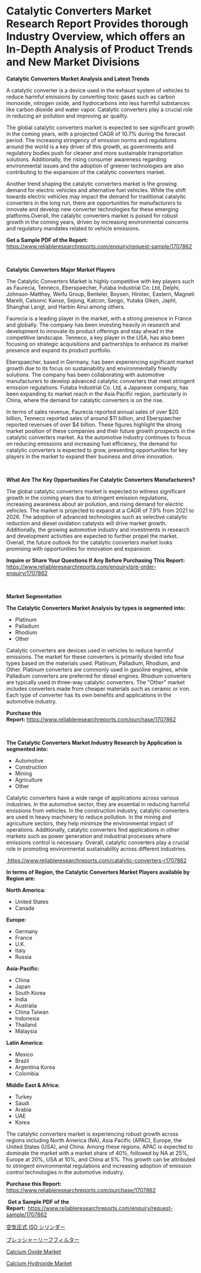 <p><h1>Catalytic Converters Market Research Report Provides thorough Industry Overview, which offers an In-Depth Analysis of Product Trends and New Market Divisions</h1></p><p><strong>Catalytic Converters Market Analysis and Latest Trends</strong></p>
<p><p>A catalytic converter is a device used in the exhaust system of vehicles to reduce harmful emissions by converting toxic gases such as carbon monoxide, nitrogen oxide, and hydrocarbons into less harmful substances like carbon dioxide and water vapor. Catalytic converters play a crucial role in reducing air pollution and improving air quality.</p><p>The global catalytic converters market is expected to see significant growth in the coming years, with a projected CAGR of 10.7% during the forecast period. The increasing stringency of emission norms and regulations around the world is a key driver of this growth, as governments and regulatory bodies push for cleaner and more sustainable transportation solutions. Additionally, the rising consumer awareness regarding environmental issues and the adoption of greener technologies are also contributing to the expansion of the catalytic converters market.</p><p>Another trend shaping the catalytic converters market is the growing demand for electric vehicles and alternative fuel vehicles. While the shift towards electric vehicles may impact the demand for traditional catalytic converters in the long run, there are opportunities for manufacturers to innovate and develop new converter technologies for these emerging platforms.Overall, the catalytic converters market is poised for robust growth in the coming years, driven by increasing environmental concerns and regulatory mandates related to vehicle emissions.</p></p>
<p><strong>Get a Sample PDF of the Report:&nbsp;</strong> <a href="https://www.reliableresearchreports.com/enquiry/request-sample/1707862">https://www.reliableresearchreports.com/enquiry/request-sample/1707862</a></p>
<p>&nbsp;</p>
<p><strong>Catalytic Converters Major Market Players</strong></p>
<p><p>The Catalytic Converters Market is highly competitive with key players such as Faurecia, Tenneco, Eberspaecher, Futaba Industrial Co. Ltd, Delphi, Johnson-Matthey, Weifu Group, Benteler, Boysen, Hirotec, Eastern, Magneti Marelli, Calsonic Kanse, Sejong, Katcon, Sango, Yutaka Giken, Japhl, Shanghai Langt, and Harbin Airui among others.</p><p>Faurecia is a leading player in the market, with a strong presence in France and globally. The company has been investing heavily in research and development to innovate its product offerings and stay ahead in the competitive landscape. Tenneco, a key player in the USA, has also been focusing on strategic acquisitions and partnerships to enhance its market presence and expand its product portfolio.</p><p>Eberspaecher, based in Germany, has been experiencing significant market growth due to its focus on sustainability and environmentally friendly solutions. The company has been collaborating with automotive manufacturers to develop advanced catalytic converters that meet stringent emission regulations. Futaba Industrial Co. Ltd, a Japanese company, has been expanding its market reach in the Asia Pacific region, particularly in China, where the demand for catalytic converters is on the rise.</p><p>In terms of sales revenue, Faurecia reported annual sales of over $20 billion, Tenneco reported sales of around $11 billion, and Eberspaecher reported revenues of over $4 billion. These figures highlight the strong market position of these companies and their future growth prospects in the catalytic converters market. As the automotive industry continues to focus on reducing emissions and increasing fuel efficiency, the demand for catalytic converters is expected to grow, presenting opportunities for key players in the market to expand their business and drive innovation.</p></p>
<p>&nbsp;</p>
<p><strong>What Are The Key Opportunities For Catalytic Converters Manufacturers?</strong></p>
<p><p>The global catalytic converters market is expected to witness significant growth in the coming years due to stringent emission regulations, increasing awareness about air pollution, and rising demand for electric vehicles. The market is projected to expand at a CAGR of 7.9% from 2021 to 2026. The adoption of advanced technologies such as selective catalytic reduction and diesel oxidation catalysts will drive market growth. Additionally, the growing automotive industry and investments in research and development activities are expected to further propel the market. Overall, the future outlook for the catalytic converters market looks promising with opportunities for innovation and expansion.</p></p>
<p><strong>Inquire or Share Your Questions If Any Before Purchasing This Report:</strong> <a href="https://www.reliableresearchreports.com/enquiry/pre-order-enquiry/1707862">https://www.reliableresearchreports.com/enquiry/pre-order-enquiry/1707862</a></p>
<p>&nbsp;</p>
<p><strong>Market Segmentation</strong></p>
<p><strong>The Catalytic Converters Market Analysis by types is segmented into:</strong></p>
<p><ul><li>Platinum</li><li>Palladium</li><li>Rhodium</li><li>Other</li></ul></p>
<p><p>Catalytic converters are devices used in vehicles to reduce harmful emissions. The market for these converters is primarily divided into four types based on the materials used: Platinum, Palladium, Rhodium, and Other. Platinum converters are commonly used in gasoline engines, while Palladium converters are preferred for diesel engines. Rhodium converters are typically used in three-way catalytic converters. The "Other" market includes converters made from cheaper materials such as ceramic or iron. Each type of converter has its own benefits and applications in the automotive industry.</p></p>
<p><strong>Purchase this Report:&nbsp;</strong><a href="https://www.reliableresearchreports.com/purchase/1707862">https://www.reliableresearchreports.com/purchase/1707862</a></p>
<p>&nbsp;</p>
<p><strong>The Catalytic Converters Market Industry Research by Application is segmented into:</strong></p>
<p><ul><li>Automotive</li><li>Construction</li><li>Mining</li><li>Agriculture</li><li>Other</li></ul></p>
<p><p>Catalytic converters have a wide range of applications across various industries. In the automotive sector, they are essential in reducing harmful emissions from vehicles. In the construction industry, catalytic converters are used in heavy machinery to reduce pollution. In the mining and agriculture sectors, they help minimize the environmental impact of operations. Additionally, catalytic converters find applications in other markets such as power generation and industrial processes where emissions control is necessary. Overall, catalytic converters play a crucial role in promoting environmental sustainability across different industries.</p></p>
<p><a href="https://www.reliableresearchreports.com/catalytic-converters-r1707862">&nbsp;https://www.reliableresearchreports.com/catalytic-converters-r1707862</a></p>
<p><strong>In terms of Region, the Catalytic Converters Market Players available by Region are:</strong></p>
<p>
    <p> <strong> North America: </strong>
        <ul>
            <li>United States</li>
            <li>Canada</li>
        </ul>
        </p> 
    <p> <strong> Europe: </strong>
        <ul>
            <li>Germany</li>
            <li>France</li>
            <li>U.K.</li>
            <li>Italy</li>
            <li>Russia</li>
        </ul>
        </p> 
    <p> <strong> Asia-Pacific: </strong>
        <ul>
            <li>China</li>
            <li>Japan</li>
            <li>South Korea</li>
            <li>India</li>
            <li>Australia</li>
            <li>China Taiwan</li>
            <li>Indonesia</li>
            <li>Thailand</li>
            <li>Malaysia</li>
        </ul>
        </p> 
    <p> <strong> Latin America: </strong>
        <ul>
            <li>Mexico</li>
            <li>Brazil</li>
            <li>Argentina Korea</li>
            <li>Colombia</li>
        </ul>
        </p> 
    <p> <strong> Middle East & Africa: </strong>
        <ul>
            <li>Turkey</li>
            <li>Saudi</li>
            <li>Arabia</li>
            <li>UAE</li>
            <li>Korea</li>
        </ul>
    </p>
    </p>
<p><p>The catalytic converters market is experiencing robust growth across regions including North America (NA), Asia Pacific (APAC), Europe, the United States (USA), and China. Among these regions, APAC is expected to dominate the market with a market share of 40%, followed by NA at 25%, Europe at 20%, USA at 10%, and China at 5%. This growth can be attributed to stringent environmental regulations and increasing adoption of emission control technologies in the automotive industry.</p></p>
<p><strong>Purchase this Report: </strong><a href="https://www.reliableresearchreports.com/purchase/1707862">https://www.reliableresearchreports.com/purchase/1707862</a></p>
<p>&nbsp;<strong>Get a Sample PDF of the Report:&nbsp;&nbsp;</strong><a href="https://www.reliableresearchreports.com/enquiry/request-sample/1707862">https://www.reliableresearchreports.com/enquiry/request-sample/1707862</a></p>
<p><strong></strong></p>
<p><p><a href="https://github.com/jkjreqjscoxx7/Market-Research-Report-List-1/blob/main/779715236909.md">空気圧式 ISO シリンダー</a></p><p><a href="https://github.com/hilmi-2a/Market-Research-Report-List-1/blob/main/356939136910.md">プレッシャーリーフフィルター</a></p><p><a href="https://issuu.com/reportprime-2/docs/calcium-oxide-market-size-2030.pptx">Calcium Oxide Market</a></p><p><a href="https://issuu.com/reportprime-2/docs/calcium-hydroxide-market-size-2030.pptx">Calcium Hydroxide Market</a></p></p>